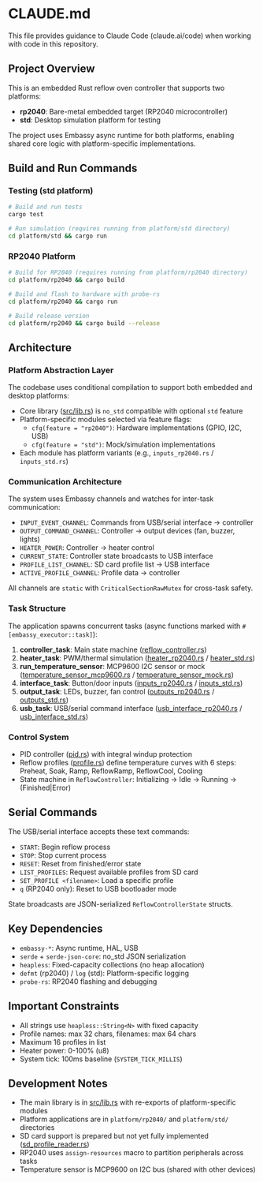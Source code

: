 # CLAUDE.md

This file provides guidance to Claude Code (claude.ai/code) when working with code in this repository.

## Project Overview

This is an embedded Rust reflow oven controller that supports two platforms:
- **rp2040**: Bare-metal embedded target (RP2040 microcontroller)
- **std**: Desktop simulation platform for testing

The project uses Embassy async runtime for both platforms, enabling shared core logic with platform-specific implementations.

## Build and Run Commands

### Testing (std platform)
```bash
# Build and run tests
cargo test

# Run simulation (requires running from platform/std directory)
cd platform/std && cargo run
```

### RP2040 Platform
```bash
# Build for RP2040 (requires running from platform/rp2040 directory)
cd platform/rp2040 && cargo build

# Build and flash to hardware with probe-rs
cd platform/rp2040 && cargo run

# Build release version
cd platform/rp2040 && cargo build --release
```

## Architecture

### Platform Abstraction Layer

The codebase uses conditional compilation to support both embedded and desktop platforms:

- Core library ([src/lib.rs](src/lib.rs)) is `no_std` compatible with optional `std` feature
- Platform-specific modules selected via feature flags:
  - `cfg(feature = "rp2040")`: Hardware implementations (GPIO, I2C, USB)
  - `cfg(feature = "std")`: Mock/simulation implementations
- Each module has platform variants (e.g., `inputs_rp2040.rs` / `inputs_std.rs`)

### Communication Architecture

The system uses Embassy channels and watches for inter-task communication:

- `INPUT_EVENT_CHANNEL`: Commands from USB/serial interface → controller
- `OUTPUT_COMMAND_CHANNEL`: Controller → output devices (fan, buzzer, lights)
- `HEATER_POWER`: Controller → heater control
- `CURRENT_STATE`: Controller state broadcasts to USB interface
- `PROFILE_LIST_CHANNEL`: SD card profile list → USB interface
- `ACTIVE_PROFILE_CHANNEL`: Profile data → controller

All channels are `static` with `CriticalSectionRawMutex` for cross-task safety.

### Task Structure

The application spawns concurrent tasks (async functions marked with `#[embassy_executor::task]`):

1. **controller_task**: Main state machine ([reflow_controller.rs](src/reflow_controller.rs))
2. **heater_task**: PWM/thermal simulation ([heater_rp2040.rs](src/heater_rp2040.rs) / [heater_std.rs](src/heater_std.rs))
3. **run_temperature_sensor**: MCP9600 I2C sensor or mock ([temperature_sensor_mcp9600.rs](src/temperature_sensor_mcp9600.rs) / [temperature_sensor_mock.rs](src/temperature_sensor_mock.rs))
4. **interface_task**: Button/door inputs ([inputs_rp2040.rs](src/inputs_rp2040.rs) / [inputs_std.rs](src/inputs_std.rs))
5. **output_task**: LEDs, buzzer, fan control ([outputs_rp2040.rs](src/outputs_rp2040.rs) / [outputs_std.rs](src/outputs_std.rs))
6. **usb_task**: USB/serial command interface ([usb_interface_rp2040.rs](src/usb_interface_rp2040.rs) / [usb_interface_std.rs](src/usb_interface_std.rs))

### Control System

- PID controller ([pid.rs](src/pid.rs)) with integral windup protection
- Reflow profiles ([profile.rs](src/profile.rs)) define temperature curves with 6 steps: Preheat, Soak, Ramp, ReflowRamp, ReflowCool, Cooling
- State machine in `ReflowController`: Initializing → Idle → Running → (Finished|Error)

## Serial Commands

The USB/serial interface accepts these text commands:
- `START`: Begin reflow process
- `STOP`: Stop current process
- `RESET`: Reset from finished/error state
- `LIST_PROFILES`: Request available profiles from SD card
- `SET_PROFILE <filename>`: Load a specific profile
- `q` (RP2040 only): Reset to USB bootloader mode

State broadcasts are JSON-serialized `ReflowControllerState` structs.

## Key Dependencies

- `embassy-*`: Async runtime, HAL, USB
- `serde` + `serde-json-core`: no_std JSON serialization
- `heapless`: Fixed-capacity collections (no heap allocation)
- `defmt` (rp2040) / `log` (std): Platform-specific logging
- `probe-rs`: RP2040 flashing and debugging

## Important Constraints

- All strings use `heapless::String<N>` with fixed capacity
- Profile names: max 32 chars, filenames: max 64 chars
- Maximum 16 profiles in list
- Heater power: 0-100% (u8)
- System tick: 100ms baseline (`SYSTEM_TICK_MILLIS`)

## Development Notes

- The main library is in [src/lib.rs](src/lib.rs) with re-exports of platform-specific modules
- Platform applications are in `platform/rp2040/` and `platform/std/` directories
- SD card support is prepared but not yet fully implemented ([sd_profile_reader.rs](src/sd_profile_reader.rs))
- RP2040 uses `assign-resources` macro to partition peripherals across tasks
- Temperature sensor is MCP9600 on I2C bus (shared with other devices)